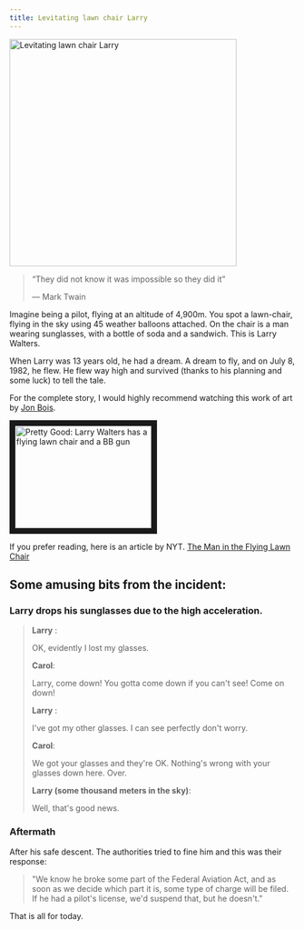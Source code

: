 ```yaml
---
title: Levitating lawn chair Larry
---
```


<!-- ![Levitating lawn chair Larry](/assets/lawn-chair-larry.jpg "Levitating lawn chair Larry") -->
<img src="/digitalgarden/assets/lawn-chair-larry.jpg" alt="Levitating lawn chair Larry" width="400"/>

> “They did not know it was impossible so they did it”
>
> ― Mark Twain

Imagine being a pilot, flying at an altitude of 4,900m. You spot a lawn-chair, flying in the sky using 45 weather balloons attached. On the chair is a man wearing sunglasses, with a bottle of soda and a sandwich. This is Larry Walters. 

When Larry was 13 years old, he had a dream. A dream to fly, and on July 8, 1982, he flew. He flew way high and survived (thanks to his planning and some luck) to tell the tale.

For the complete story, I would highly recommend watching this work of art by [Jon Bois](https://www.youtube.com/@jonbois "Jon's youtube").

<a href="http://www.youtube.com/watch?feature=player_embedded&v=E7w_v9J7iOc
" target="_blank"><img src="http://img.youtube.com/vi/E7w_v9J7iOc/0.jpg" 
alt="Pretty Good: Larry Walters has a flying lawn chair and a BB gun" width="240" height="180" border="10"/></a>

If you prefer reading, here is an article by NYT.
[The Man in the Flying Lawn Chair](https://www.newyorker.com/magazine/1998/06/01/the-man-in-the-flying-lawn-chair)


## Some amusing bits from the incident:

### Larry drops his sunglasses due to the high acceleration.

>**Larry** :
>  
> OK, evidently I lost my glasses.
>
> **Carol**: 
>          
> Larry, come down! You gotta come down if you can't see! Come on down! 
>          
>**Larry** : 
>          
> I've got my other glasses. I can see perfectly don't worry.
>          
> **Carol**: 
>          
> We got your glasses and they're OK. Nothing's wrong with your glasses down here. Over.
>          
>**Larry (some thousand meters in the sky)**: 
>          
> Well, that's good news.

### Aftermath

After his safe descent. The authorities tried to fine him and this was their response:
>"We know he broke some part of the Federal Aviation Act, and as soon as we decide which part it is, some type of charge will be filed. If he had a pilot's license, we'd suspend that, but he doesn't."



That is all for today.
